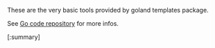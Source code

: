 These are the very basic tools provided by goland templates package. 

See [Go code repository](https://github.com/golang/go/blob/435b9dd1a1bae81a32eafb59a9de7fb2873cd51e/src/text/template/funcs.go#L37) for more infos.

[:summary]
